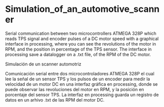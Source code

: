 # Simulation_of_an_automotive_scanner

Serial communication between two microcontrollers ATMEGA 328P which reads TPS signal and encoder pulses of a DC motor speed with a graphical interface in processing, where you can see the revolutions of the motor in RPM, and the position in percentage of the TPS sensor. The interface in processing save a datalogger on a .txt file, of the RPM of the DC motor.

Simulación de un scanner automotriz

Comunicación serial entre dos microcontroladores ATMEGA 328P el cual lee la señal de un sensor TPS y los pulsos de un encoder para medir la velocidad de un motor DC en una interfaz gráfica en processing, donde se puede observar las revoluciones del motor en RPM, y la posición en porcentaje del sensor TPS. La interfaz en processing guarda un registro de datos en un arhivo .txt de las RPM del motor DC.

